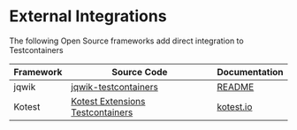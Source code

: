 # External Integrations

The following Open Source frameworks add direct integration to Testcontainers

| Framework | Source Code | Documentation |
| --- | --- | --- |
| jqwik | [jqwik-testcontainers](https://github.com/jqwik-team/jqwik-testcontainers) | [README](https://github.com/jqwik-team/jqwik-testcontainers) |
| Kotest | [Kotest Extensions Testcontainers](https://github.com/kotest/kotest-extensions-testcontainers) | [kotest.io](https://kotest.io/docs/extensions/test_containers.html) |

